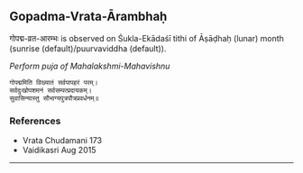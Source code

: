 ## Gopadma-Vrata-Ārambhaḥ
गोपद्म-व्रत-आरम्भः is observed on Śukla-Ekādaśī tithi of Āṣāḍhaḥ (lunar) month (sunrise (default)/puurvaviddha (default)).

_Perform puja of Mahalakshmi-Mahavishnu_

```
गोपद्ममिति विख्यातं सर्वपापहरं परम्।
सर्वदुःखोपशमनं सर्वसम्पत्प्रदायकम्।
सुवासिन्यास्तु सौभाग्यपुत्रपौत्रप्रवर्धनम्॥
```
### References
* Vrata Chudamani 173
* Vaidikasri Aug 2015


---
